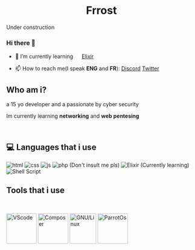 <h1 align="center">Frrost</h1>

Under construction



### Hi there 👋




- 🌱 I’m currently learning <img width='15px'  src='https://user-images.githubusercontent.com/69601054/121210976-a75edd00-c86b-11eb-88e3-e2b38f924acc.png'> [Elixir](https://elixir-lang.org/)

- 📫 How to reach me(I speak <b>ENG</b> and <b>FR</b>): [Discord](https://discord.com/users/730434388533313596) [Twitter](https://twitter.com/Frrost5)




<!--
**Frrosst/Frrosst** is a ✨ _special_ ✨ repository because its `README.md` (this file) appears on your GitHub profile.
-->





## Who am i?


<p>a 15 yo developer and a passionate by cyber security </p>
<p>Im currently learning <b>networking</b> and <b>web pentesing</b></p>
<br>

## 💻 Languages that i use

<p>
  <img alt="html" src="https://img.shields.io/badge/HTML5-E34F26?style=for-the-badge&logo=html5&logoColor=white" />
  <img alt="css" src="https://img.shields.io/badge/CSS3-1572B6?style=for-the-badge&logo=css3&logoColor=white" />
  <img alt="js" src="https://img.shields.io/badge/JavaScript-F7DF1E?style=for-the-badge&logo=javascript&logoColor=black" />
  <img alt="php (Don't insult me pls)"src ="https://img.shields.io/badge/PHP-777BB4?style=for-the-badge&logo=php&logoColor=white">
  <img alt="Elixir (Currently learning)" src="https://img.shields.io/badge/Elixir-4B275F?style=for-the-badge&logo=elixir&logoColor=white">
  <img alt="Shell Script" src="https://img.shields.io/badge/Shell_Script-121011?style=for-the-badge&logo=gnu-bash&logoColor=white">

</p>


## Tools that i use
<br>

<p align='left'>
  <img alt="VScode" src='https://user-images.githubusercontent.com/69601054/115113861-e499a380-9f7b-11eb-8f4b-0e7232c19867.png' width='80px' height='80px'> 
  <img alt="Composer" src='https://user-images.githubusercontent.com/69601054/115420070-60008c80-a1ea-11eb-8430-2f57d6ded15b.png' width='80px' height='80px'>
  <img alt="GNU/Linux" src='https://user-images.githubusercontent.com/69601054/115152815-459ba700-a062-11eb-8278-5ee1c734453e.png' width='70px' height='80px'>
  <img alt='ParrotOs' src='https://user-images.githubusercontent.com/69601054/115420926-12385400-a1eb-11eb-8b84-5d526544678d.png' width='80px' height='80px'>  
  
</p>

<br>




